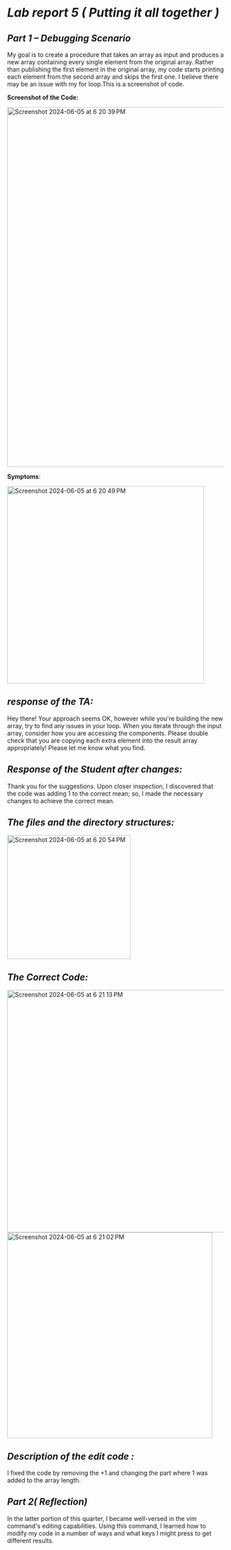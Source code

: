 # *Lab report 5 ( Putting it all together )*

## *Part 1 – Debugging Scenario*

My goal is to create a procedure that takes an array as input and produces a new array containing every single element from the original array. Rather than publishing the first element in the original array, my code starts printing each element from the second array and skips the first one. I believe there may be an issue with my for loop.This is a screenshot of code.

**Screenshot of the Code:**

<img width="834" alt="Screenshot 2024-06-05 at 6 20 39 PM" src="https://github.com/ads2003/cse15l-lab-reports/assets/156348741/d3e61bdd-8f30-423f-9d4a-22c8c2fc8bc7">


**Symptoms**:

<img width="458" alt="Screenshot 2024-06-05 at 6 20 49 PM" src="https://github.com/ads2003/cse15l-lab-reports/assets/156348741/3cedd9f1-e3b6-4943-95cc-62b9f74414a2">


## *response of the TA:*

Hey there! Your approach seems OK, however while you're building the new array, try to find any issues in your loop.
When you iterate through the input array, consider how you are accessing the components. Please double check that you are copying each extra element into the result array appropriately! Please let me know what you find.


## *Response of the Student after changes:*

Thank you for the suggestions. Upon closer inspection, I discovered that the code was adding 1 to the correct mean; so, I made the necessary changes to achieve the correct mean.


## *The files and the directory structures:*

<img width="287" alt="Screenshot 2024-06-05 at 6 20 54 PM" src="https://github.com/ads2003/cse15l-lab-reports/assets/156348741/e0b38b0f-913e-4533-b95e-3118875e2f36">


## *The Correct Code:*

<img width="562" alt="Screenshot 2024-06-05 at 6 21 13 PM" src="https://github.com/ads2003/cse15l-lab-reports/assets/156348741/71709f9a-bc06-4956-bc08-15d9a91597db">

<img width="477" alt="Screenshot 2024-06-05 at 6 21 02 PM" src="https://github.com/ads2003/cse15l-lab-reports/assets/156348741/ddf080fb-b0d4-474c-912e-828ab8ce1f21">


## *Description of the edit code :*

I fixed the code by removing the +1 and changing the part where 1 was added to the array length. 


## *Part 2( Reflection)*

In the latter portion of this quarter, I became well-versed in the vim command's editing capabilities. Using this command, I learned how to modify my code in a number of ways and what keys I might press to get different results. 


